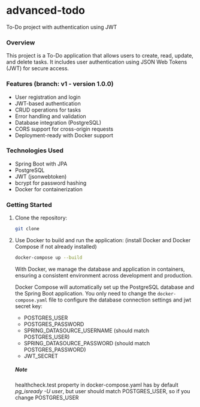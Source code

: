 # advanced-todo
To-Do project with authentication using JWT

### Overview
This project is a To-Do application that allows users to create, read, update, and delete tasks. It includes user authentication using JSON Web Tokens (JWT) for secure access.

### Features (branch: v1 - version 1.0.0)
- User registration and login
- JWT-based authentication
- CRUD operations for tasks
- Error handling and validation
- Database integration (PostgreSQL)
- CORS support for cross-origin requests
- Deployment-ready with Docker support

### Technologies Used
- Spring Boot with JPA
- PostgreSQL
- JWT (jsonwebtoken)
- bcrypt for password hashing 
- Docker for containerization

### Getting Started

1. Clone the repository:
   ```bash
   git clone
   ```
2. Use Docker to build and run the application: (install Docker and Docker Compose if not already installed)
   ```bash
   docker-compose up --build
   ``` 
    With Docker, we manage the database and application in containers, ensuring a consistent environment across development and production.
    
    Docker Compose will automatically set up the PostgreSQL database and the Spring Boot application. You only need to change the `docker-compose.yaml` file to configure the database connection settings and jwt secret key:
    - POSTGRES_USER
    - POSTGRES_PASSWORD
    - SPRING_DATASOURCE_USERNAME (should match POSTGRES_USER)
    - SPRING_DATASOURCE_PASSWORD (should match POSTGRES_PASSWORD)
    - JWT_SECRET

    ##### Note
    healthcheck.test property in docker-compose.yaml has by default *pg_isready -U user*, but user should match POSTGRES_USER, so if you change POSTGRES_USER